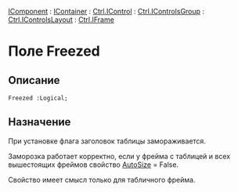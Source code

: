 ﻿---
Link: .Ctrl.IFrame.@Freezed
---

[IComponent](topic:Com.Custom.ComClasses.IComponent.Default) :
[IContainer](topic:Com.Custom.ComClasses.IContainer.Default) :
[Ctrl.IControl](topic:Com.Custom.ComClasses.Ctrl.IControl.Default) :
[Ctrl.IControlsGroup](topic:Com.Custom.ComClasses.Ctrl.IControlsGroup.Default) :
[Ctrl.IControlsLayout](topic:Com.Custom.ComClasses.Ctrl.IControlsLayout.Default) :
[Ctrl.IFrame](Default)

# Поле Freezed

## Описание

    Freezed :Logical;

## Назначение

При установке флага заголовок таблицы замораживается.

Заморозка работает корректно, если у фрейма с таблицей и всех вышестоящих фреймов свойство
[AutoSize](topic:.Custom.ComClasses.Ctrl.IFrame.AutoSize) = False.

Свойство имеет смысл только для табличного фрейма.




